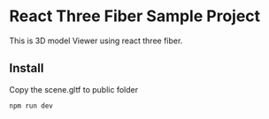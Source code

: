 # React Three Fiber Sample Project

This is 3D model Viewer using react three fiber.

## Install
Copy the scene.gltf to public folder

```Start development server
npm run dev
